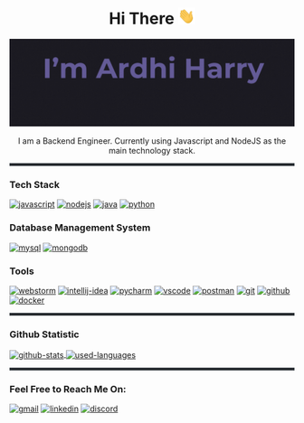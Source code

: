 <div align="center">
    <h1>Hi There <img src="src/img/hi.gif" width="30"></h1>
</div>

<div align="center" width="50">
    <img src="src/img/header-github.gif" alt="Header" />
</div>

<div align="center">
    <p>I am a Backend Engineer.  Currently using Javascript and NodeJS as the main technology stack.</p>
</div>

<hr style="border: 2px solid #31373D;" />

<h3>Tech Stack</h3>

<p>
    <a href="https://www.javascript.com" ><img src="https://img.icons8.com/color/48/javascript.png" alt="javascript" title="Javascript" /></a>
    <a href="https://nodejs.org/"><img src="https://img.icons8.com/fluency/48/node-js.png" alt="nodejs" title="NodeJS" /></a>
    <a href="https://www.java.com"><img src="https://img.icons8.com/color/48/java-coffee-cup-logo.png" alt="java" title="Java" /></a>
    <a href="https://www.python.org"><img src="https://img.icons8.com/color/48/python.png" alt="python" title="Python" /></a>
</p>

<h3>Database Management System</h3>

<p>
    <a href="https://www.mysql.com"><img src="https://img.icons8.com/color/48/mysql.png" alt="mysql" title="MySQL" /></a>
    <a href="https://www.mongodb.com"><img src="https://img.icons8.com/color/48/mongodb.png" alt="mongodb" title="MongoDB" /></a>
</p>

<h3>Tools</h3>

<p>
    <a href="https://www.jetbrains.com/webstorm"><img src="https://img.icons8.com/color/48/webstorm.png" alt="webstorm" title="Webstorm" /></a>
    <a href="https://www.jetbrains.com/idea"><img src="https://img.icons8.com/color/48/intellij-idea.png" alt="intellij-idea" title="Intellij IDEA" /></a>
    <a href="https://www.jetbrains.com/pycharm"><img src="https://img.icons8.com/color/48/pycharm.png" alt="pycharm" title="PyCharm" /></a>
    <a href="https://code.visualstudio.com"><img src="https://img.icons8.com/color/48/visual-studio-code-2019.png" alt="vscode" title="Visual Studio Code" /></a>
    <a href="https://www.postman.com"><img src="https://img.icons8.com/external-tal-revivo-color-tal-revivo/48/external-postman-is-the-only-complete-api-development-environment-logo-color-tal-revivo.png" alt="postman" title="Postman" /></a>
    <a href="https://git-scm.com"><img src="https://img.icons8.com/color/48/git.png" alt="git" title="Git" /></a>
    <a href="https://github.com"><img src="https://img.icons8.com/fluency/48/github.png" alt="github" title="Github" /></a>
    <a href="https://www.docker.com"><img src="https://img.icons8.com/fluency/48/docker.png" alt="docker" title="Docker" /></a>
</p>

<hr style="border: 2px solid #31373D;" />

<h3>Github Statistic</h3>

<p align="left">
    <a href="https://github.com/ardhiharry">
      <img height=300 align="center" src="https://github-readme-stats.vercel.app/api?username=ardhiharry&show_icons=true&theme=dracula&include_all_commits=true&count_private=true&rank_icon=github&show=prs_merged_percentage" alt="github-stats" title="Github Stats" />
    </a>
    <a href="https://github.com/ardhiharry">
      <img height=300 align="center" src="https://github-readme-stats.vercel.app/api/top-langs/?username=ardhiharry&layout=compact&langs_count=16&card_width=320&theme=dracula" alt="used-languages" title="Used Languages" />
    </a>
</p>

<hr style="border: 2px solid #31373D;" />

<h3>Feel Free to Reach Me On:</h3>

<p>
    <a href="mailto:ardhiharry@gmail.com"><img src="https://img.icons8.com/color/48/gmail.png" alt="gmail" title="Gmail" /></a>
    <a href="https://www.linkedin.com/in/ardhi-harry-setiawan"><img src="https://img.icons8.com/color/48/linkedin.png" alt="linkedin" title="Linkedin" /></a>
    <a href="discordapp.com/users/971292734772117504"><img src="https://img.icons8.com/color/48/discord.png" alt="discord" title="Discord" /></a>
</p>